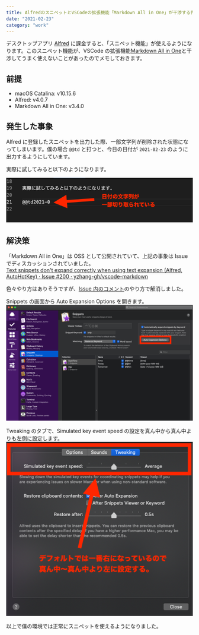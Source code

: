 ```yaml
---
title: AlfredのスニペットとVSCodeの拡張機能「Markdown All in One」が干渉する件の解決策
date: "2021-02-23"
category: "work"
---
```


デスクトップアプリ [Alfred](https://www.alfredapp.com/) に課金すると、「スニペット機能」が使えるようになります。このスニペット機能が、VSCode の拡張機能[Markdown All in One](https://marketplace.visualstudio.com/items?itemName=yzhang.markdown-all-in-one)と干渉してうまく使えないことがあったのでメモしておきます。

## 前提

- macOS Catalina: v10.15.6
- Alfred: v4.0.7
- Markdown All in One: v3.4.0

## 発生した事象

Alfred に登録したスニペットを出力した際、一部文字列が削除された状態になってしまいます。僕の場合 `@@td` と打つと、今日の日付が `2021-02-23` のように出力するようにしています。

実際に試してみると以下のようになります。

![snippet capture](image1.png)

## 解決策

「Markdown All in One」は OSS として公開されていて、上記の事象は Issue でディスカッションされていました。  
[Text snippets don't expand correctly when using text expansion (Alfred, AutoHotKey) · Issue #200 · yzhang-gh/vscode-markdown](https://github.com/yzhang-gh/vscode-markdown/issues/200)

色々やり方はありそうですが、[Issue 内のコメント](https://github.com/yzhang-gh/vscode-markdown/issues/200#issuecomment-636422983)のやり方で解消しました。

Snippets の画面から Auto Expansion Options を開きます。
![open settings window](image2.png)

Tweaking のタブで、Simulated key event speed の設定を真ん中から真ん中よりも左側に設定します。
![toggle tweaking speed](image3.png)

以上で僕の環境では正常にスニペットを使えるようになりました。
